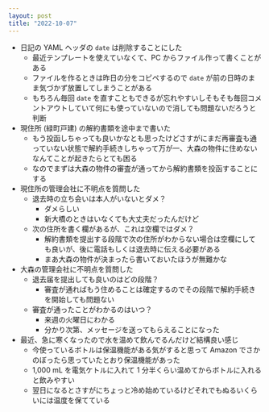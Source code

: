 ```yaml
---
layout: post
title: "2022-10-07"
---
```


* 日記の YAML ヘッダの `date` は削除することにした
    * 最近テンプレートを使えていなくて、PC からファイル作って書くことがある
    * ファイルを作るときは昨日の分をコピペするので `date` が前の日時のまま気づかず放置してしまうことがある
    * もちろん毎回 `date` を直すこともできるが忘れやすいしそもそも毎回コメントアウトしていて何にも使っていないので消しても問題ないだろうと判断
* 現住所 (緑町戸建) の解約書類を途中まで書いた
    * もう投函しちゃっても良いかなとも思ったけどさすがにまだ再審査も通っていない状態で解約手続きしちゃって万が一、大森の物件に住めないなんてことが起きたらとても困る
    * なのでまずは大森の物件の審査が通ってから解約書類を投函することにする
* 現住所の管理会社に不明点を質問した
    * 退去時の立ち会いは本人がいないとダメ？
        * ダメらしい
        * 新大橋のときはいなくても大丈夫だったんだけど
    * 次の住所を書く欄があるが、これは空欄ではダメ？
        * 解約書類を提出する段階で次の住所がわからない場合は空欄にしても良いが、後に電話もしくは退去時に伝える必要がある
        * まあ大森の物件が決まったら書いておいたほうが無難かな
* 大森の管理会社に不明点を質問した
    * 退去届を提出しても良いのはどの段階？
        * 審査が通ればもう住めることは確定するのでその段階で解約手続きを開始しても問題ない
    * 審査が通ったことがわかるのはいつ？
        * 来週の火曜日にわかる
        * 分かり次第、メッセージを送ってもらえることになった
* 最近、急に寒くなったので水を温めて飲んでるんだけど結構良い感じ
    * 今使っているボトルは保温機能がある気がすると思って Amazon でさかのぼったら思っていたとおり保温機能があった
    * 1,000 mL を電気ケトルに入れて 1 分半くらい温めてからボトルに入れると飲みやすい
    * 翌日になるとさすがにちょっと冷め始めているけどそれでもぬるいくらいには温度を保てている
